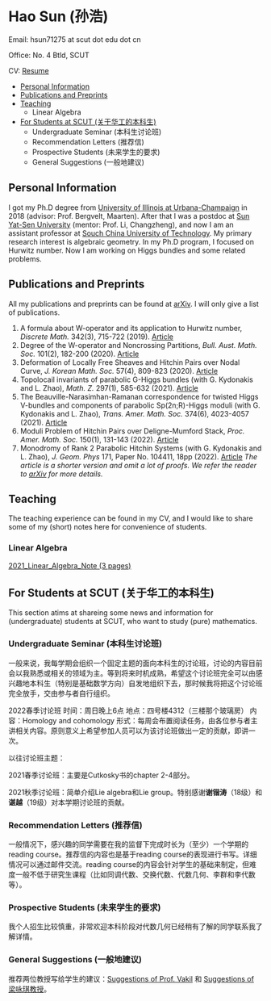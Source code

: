 # Hao Sun (孙浩)

Email: hsun71275 at scut dot edu dot cn

Office: No. 4 Btld, SCUT

CV: [Resume](CV_HaoSun.pdf)

* [Personal Information](#PI)
* [Publications and Preprints](#Pub)
* [Teaching](#Teach)
  * Linear Algebra
* [For Students at SCUT (关于华工的本科生)](#Stud)
  * Undergraduate Seminar (本科生讨论班)
  * Recommendation Letters (推荐信)
  * Prospective Students (未来学生的要求)
  * General Suggestions (一般地建议)


<h2 id="PI"> Personal Information </h2>

I got my Ph.D degree from [University of Illinois at Urbana-Champaign](https://math.illinois.edu/) in 2018 (advisor: Prof. Bergvelt, Maarten). After that I was a postdoc at [Sun Yat-Sen University](http://www.sysu.edu.cn/en/index.htm) (mentor: Prof. Li, Changzheng), and now I am an assistant professor at [Souch China University of Technology](https://www.scut.edu.cn/new/). My primary research interest is algebraic geometry. In my Ph.D program, I focused on Hurwitz number. Now I am working on Higgs bundles and some related problems.

<h2 id="Pub"> Publications and Preprints </h2>

All my publications and preprints can be found at [arXiv](http://arxiv.org/a/sun_h_4). I will only give a list of publications.

1. A formula about W-operator and its application to Hurwitz number, *Discrete Math.* 342(3), 715-722 (2019). [Article](https://doi.org/10.1016/j.disc.2018.10.038)
2. Degree of the W-operator and Noncrossing Partitions, *Bull. Aust. Math. Soc.* 101(2), 182-200 (2020). [Article](https://doi.org/10.1017/S0004972719001084)
3. Deformation of Locally Free Sheaves and Hitchin Pairs over Nodal Curve, *J. Korean Math. Soc.* 57(4), 809-823 (2020). [Article](https://doi.org/10.4134/JKMS.j190334)
4. Topolocail invariants of parabolic G-Higgs bundles (with G. Kydonakis and L. Zhao), *Math. Z.* 297(1), 585-632 (2021). [Article](https://doi.org/10.1007/s00209-020-02526-4)
5. The Beauville-Narasimhan-Ramanan correspondence for twisted Higgs V-bundles and components of parabolic Sp(2n;R)-Higgs moduli (with G. Kydonakis and L. Zhao), *Trans. Amer. Math. Soc.* 374(6), 4023-4057 (2021). [Article](https://doi.org/10.1090/tran/8284)
6. Moduli Problem of Hitchin Pairs over Deligne-Mumford Stack, *Proc. Amer. Math. Soc.* 150(1), 131-143 (2022). [Article](https://doi.org/10.1090/proc/15663)
7. Monodromy of Rank 2 Parabolic Hitchin Systems (with G. Kydonakis and L. Zhao), *J. Geom. Phys* 171, Paper No. 104411, 18pp (2022). [Article](https://doi.org/10.1016/j.geomphys.2021.104411) *The article is a shorter version and omit a lot of proofs. We refer the reader to [arXiv](https://arxiv.org/abs/1906.03740) for more details.*

<h2 id="Teach"> Teaching </h2>
The teaching experience can be found in my CV, and I would like to share some of my (short) notes here for convenience of students.

### Linear Algebra

[2021_Linear_Algebra_Note (3 pages)](2021_LinearAlg_Note.pdf)

<h2 id="Stud"> For Students at SCUT (关于华工的本科生) </h2> 

This section atims at shareing some news and information for (undergraduate) students at SCUT, who want to study (pure) mathematics.

### Undergraduate Seminar (本科生讨论班) 

一般来说，我每学期会组织一个固定主题的面向本科生的讨论班，讨论的内容目前会以我熟悉或相关的领域为主。等到将来时机成熟，希望这个讨论班完全可以由感兴趣地本科生（特别是基础数学方向）自发地组织下去，那时候我将把这个讨论班完全放手，交由参与者自行组织。

2022春季讨论班
时间：周日晚上6点
地点：四号楼4312（三楼那个玻璃房）
内容：Homology and cohomology
形式：每周会布置阅读任务，由各位参与者主讲相关内容。原则意义上希望参加人员可以为该讨论班做出一定的贡献，即讲一次。

以往讨论班主题：

2021春季讨论班：主要是Cutkosky书的chapter 2-4部分。

2021秋季讨论班：简单介绍Lie algebra和Lie group。特别感谢**谢锴涛**（18级）和**谌越**（19级）对本学期讨论班的贡献。

### Recommendation Letters (推荐信) 

一般情况下，感兴趣的同学需要在我的监督下完成时长为（至少）一个学期的reading course。推荐信的内容也是基于reading course的表现进行书写。详细情况可以通过邮件交流。reading course的内容会针对学生的基础来制定，但难度一般不低于研究生课程（比如同调代数、交换代数、代数几何、李群和李代数等）。

### Prospective Students (未来学生的要求)  

我个人招生比较慎重，非常欢迎本科阶段对代数几何已经稍有了解的同学联系我了解详情。

### General Suggestions (一般地建议) 

推荐两位教授写给学生的建议：[Suggestions of Prof. Vakil](http://math.stanford.edu/~vakil/potentialstudents.html) 和 [Suggestions of 梁咏琪教授](http://staff.ustc.edu.cn/~yqliang/files/teaching.htm)。




